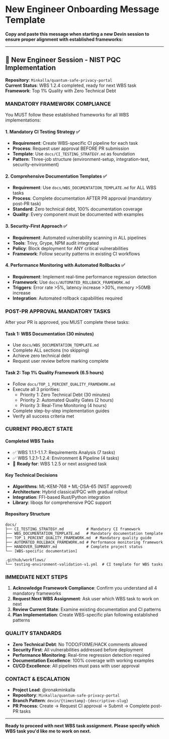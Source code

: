 # New Engineer Onboarding Message Template

**Copy and paste this message when starting a new Devin session to ensure proper alignment with established frameworks:**

---

## 🎯 **New Engineer Session - NIST PQC Implementation**

**Repository**: `Minkalla/quantum-safe-privacy-portal`  
**Current Status**: WBS 1.2.4 completed, ready for next WBS task  
**Framework**: Top 1% Quality with Zero Technical Debt

### **MANDATORY FRAMEWORK COMPLIANCE**

You MUST follow these established frameworks for all WBS implementations:

#### **1. Mandatory CI Testing Strategy** ✅
- **Requirement**: Create WBS-specific CI pipeline for each task
- **Process**: Request user approval BEFORE PR submission
- **Template**: Use `docs/CI_TESTING_STRATEGY.md` as foundation
- **Pattern**: Three-job structure (environment-setup, integration-test, security-environment)

#### **2. Comprehensive Documentation Templates** ✅
- **Requirement**: Use `docs/WBS_DOCUMENTATION_TEMPLATE.md` for ALL WBS tasks
- **Process**: Complete documentation AFTER PR approval (mandatory post-PR task)
- **Standard**: Zero technical debt, 100% documentation coverage
- **Quality**: Every component must be documented with examples

#### **3. Security-First Approach** ✅
- **Requirement**: Automated vulnerability scanning in ALL pipelines
- **Tools**: Trivy, Grype, NPM audit integrated
- **Policy**: Block deployment for ANY critical vulnerabilities
- **Framework**: Follow security patterns in existing CI workflows

#### **4. Performance Monitoring with Automated Rollbacks** ✅
- **Requirement**: Implement real-time performance regression detection
- **Framework**: Use `docs/AUTOMATED_ROLLBACK_FRAMEWORK.md`
- **Triggers**: Error rate >5%, latency increase >30%, memory >50MB increase
- **Integration**: Automated rollback capabilities required

### **POST-PR APPROVAL MANDATORY TASKS**

After your PR is approved, you MUST complete these tasks:

#### **Task 1: WBS Documentation** (30 minutes)
- Use `docs/WBS_DOCUMENTATION_TEMPLATE.md`
- Complete ALL sections (no skipping)
- Achieve zero technical debt
- Request user review before marking complete

#### **Task 2: Top 1% Quality Framework** (6.5 hours)
- Follow `docs/TOP_1_PERCENT_QUALITY_FRAMEWORK.md`
- Execute all 3 priorities:
  - Priority 1: Zero Technical Debt (30 minutes)
  - Priority 2: Automated Quality Gates (2 hours)  
  - Priority 3: Real-Time Monitoring (4 hours)
- Complete step-by-step implementation guides
- Verify all success criteria met

### **CURRENT PROJECT STATE**

#### **Completed WBS Tasks**
- ✅ WBS 1.1.1-1.1.7: Requirements Analysis (7 tasks)
- ✅ WBS 1.2.1-1.2.4: Environment & Pipeline (4 tasks)
- 🔄 **Ready for**: WBS 1.2.5 or next assigned task

#### **Key Technical Decisions**
- **Algorithms**: ML-KEM-768 + ML-DSA-65 (NIST approved)
- **Architecture**: Hybrid classical/PQC with gradual rollout
- **Integration**: FFI-based Rust/Python integration
- **Library**: liboqs for comprehensive PQC support

#### **Repository Structure**
```
docs/
├── CI_TESTING_STRATEGY.md          # Mandatory CI framework
├── WBS_DOCUMENTATION_TEMPLATE.md   # Mandatory documentation template
├── TOP_1_PERCENT_QUALITY_FRAMEWORK.md  # Mandatory quality guide
├── AUTOMATED_ROLLBACK_FRAMEWORK.md # Performance monitoring framework
├── HANDOVER_SUMMARY.md             # Complete project status
└── [WBS-specific documentation]

.github/workflows/
└── testing-environment-validation-v1.yml  # CI template for WBS tasks
```

### **IMMEDIATE NEXT STEPS**

1. **Acknowledge Framework Compliance**: Confirm you understand all 4 mandatory frameworks
2. **Request Next WBS Assignment**: Ask user which WBS task to work on next
3. **Review Current State**: Examine existing documentation and CI patterns
4. **Plan Implementation**: Create WBS-specific plan following established patterns

### **QUALITY STANDARDS**

- **Zero Technical Debt**: No TODO/FIXME/HACK comments allowed
- **Security First**: All vulnerabilities addressed before deployment
- **Performance Monitoring**: Real-time regression detection required
- **Documentation Excellence**: 100% coverage with working examples
- **CI/CD Excellence**: All pipelines must pass with user approval

### **CONTACT & ESCALATION**

- **Project Lead**: @ronakminkalla
- **Repository**: `Minkalla/quantum-safe-privacy-portal`
- **Branch Pattern**: `devin/{timestamp}-{descriptive-slug}`
- **PR Process**: Create → Request CI approval → Submit → Complete post-PR tasks

---

**Ready to proceed with next WBS task assignment. Please specify which WBS task you'd like me to work on next.**
